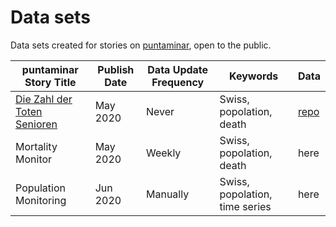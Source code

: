 # Data sets

Data sets created for stories on [puntaminar](https://puntaminar.ch), open to the public.

| puntaminar Story Title | Publish Date | Data Update Frequency | Keywords | Data
|---|---|---|---|---|
| [Die Zahl der Toten Senioren](https://puntaminar.ch/de/2020/05/05/tote-senioren/) | May 2020 | Never | Swiss, popolation, death | [repo](https://github.com/norman-ds/data/tree/master/zahl-der-toten) |
| Mortality Monitor | May 2020 | Weekly | Swiss, popolation, death | here |
| Population Monitoring | Jun 2020 | Manually | Swiss, popolation, time series | here |
